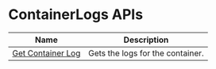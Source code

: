 # ContainerLogs APIs

| Name | Description |
| --- | --- |
| [Get Container Log](seabreeze-api-codepackage_getcontainerlog.md) | Gets the logs for the container.<br/> |

